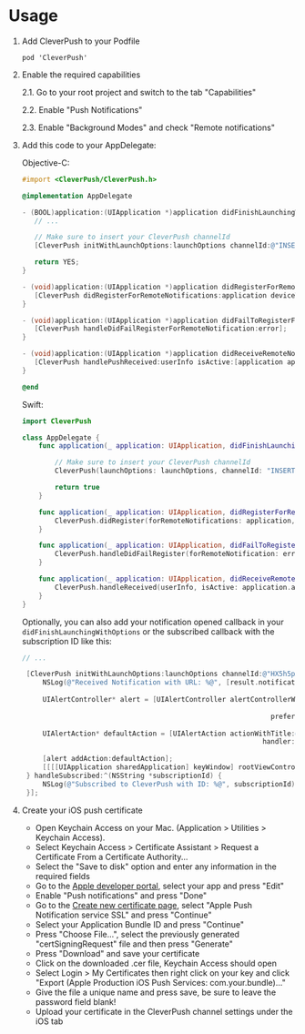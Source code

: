 # Usage
1. Add CleverPush to your Podfile

   ```
   pod 'CleverPush'
   ```

2. Enable the required capabilities

   2.1. Go to your root project and switch to the tab "Capabilities"
   
   2.2. Enable "Push Notifications"
   
   2.3. Enable "Background Modes" and check "Remote notifications"
   


3. Add this code to your AppDelegate:


   Objective-C:

    ```objective-c
    #import <CleverPush/CleverPush.h>
    
    @implementation AppDelegate
    
    - (BOOL)application:(UIApplication *)application didFinishLaunchingWithOptions:(NSDictionary *)launchOptions {
       // ...
    
       // Make sure to insert your CleverPush channelId
       [CleverPush initWithLaunchOptions:launchOptions channelId:@"INSERT-YOUR-CHANNEL-ID-HERE"];
    
       return YES;
    }
    
    - (void)application:(UIApplication *)application didRegisterForRemoteNotificationsWithDeviceToken:(NSData *)deviceToken {
       [CleverPush didRegisterForRemoteNotifications:application deviceToken:deviceToken];
    }
    
    - (void)application:(UIApplication *)application didFailToRegisterForRemoteNotificationsWithError:(NSError *)error {
       [CleverPush handleDidFailRegisterForRemoteNotification:error];
    }
    
    - (void)application:(UIApplication *)application didReceiveRemoteNotification:(NSDictionary *)userInfo {
       [CleverPush handlePushReceived:userInfo isActive:[application applicationState] == UIApplicationStateActive];
    }
    
    @end
    ```


    Swift:

    ```swift
    import CleverPush
    
    class AppDelegate {
        func application(_ application: UIApplication, didFinishLaunchingWithOptions launchOptions: [UIApplicationLaunchOptionsKey: Any]?) -> Bool {	        // ...
    
            // Make sure to insert your CleverPush channelId
            CleverPush(launchOptions: launchOptions, channelId: "INSERT-YOUR-CHANNEL-ID-HERE")
    
            return true
        }
    
        func application(_ application: UIApplication, didRegisterForRemoteNotificationsWithDeviceToken deviceToken: Data) {
            CleverPush.didRegister(forRemoteNotifications: application, deviceToken: deviceToken)
        }
    
        func application(_ application: UIApplication, didFailToRegisterForRemoteNotificationsWithError error: Error) {
            CleverPush.handleDidFailRegister(forRemoteNotification: error)
        }
    
        func application(_ application: UIApplication, didReceiveRemoteNotification userInfo: [AnyHashable : Any]) {
            CleverPush.handleReceived(userInfo, isActive: application.applicationState == .active)
        }
    }
    ```


   Optionally, you can also add your notification opened callback in your `didFinishLaunchingWithOptions` or the subscribed callback with the subscription ID like this:

   ```objective-c
   // ...

	[CleverPush initWithLaunchOptions:launchOptions channelId:@"HX5h5pAyCMix2hBZx" handleNotificationOpened:^(CPNotificationOpenedResult *result) {
        NSLog(@"Received Notification with URL: %@", [result.notification valueForKey:@"url"]);
        
        UIAlertController* alert = [UIAlertController alertControllerWithTitle:[result.notification valueForKey:@"title"]
                                                                       message:[result.notification valueForKey:@"text"]
                                                                preferredStyle:UIAlertControllerStyleAlert];
        
        UIAlertAction* defaultAction = [UIAlertAction actionWithTitle:@"OK" style:UIAlertActionStyleDefault
                                                              handler:^(UIAlertAction * action) {}];
        
        [alert addAction:defaultAction];
        [[[[UIApplication sharedApplication] keyWindow] rootViewController] presentViewController:alert animated:YES completion:nil];
    } handleSubscribed:^(NSString *subscriptionId) {
        NSLog(@"Subscribed to CleverPush with ID: %@", subscriptionId);
    }];
   ```

4. Create your iOS push certificate

   * Open Keychain Access on your Mac. (Application > Utilities > Keychain Access).
   * Select Keychain Access > Certificate Assistant > Request a Certificate From a Certificate Authority...
   * Select the "Save to disk" option and enter any information in the required fields
   * Go to the [Apple developer portal](https://developer.apple.com/account/ios/identifier/bundle), select your app and press "Edit"
   * Enable "Push notifications" and press "Done"
   * Go to the [Create new certificate page](https://developer.apple.com/account/ios/certificate/create), select "Apple Push Notification service SSL" and press "Continue"
   * Select your Application Bundle ID and press "Continue"
   * Press "Choose File...", select the previously generated "certSigningRequest" file and then press "Generate"
   * Press "Download" and save your certificate
   * Click on the downloaded .cer file, Keychain Access should open
   * Select Login > My Certificates then right click on your key and click "Export (Apple Production iOS Push Services: com.your.bundle)..."
   * Give the file a unique name and press save, be sure to leave the password field blank!
   * Upload your certificate in the CleverPush channel settings under the iOS tab



